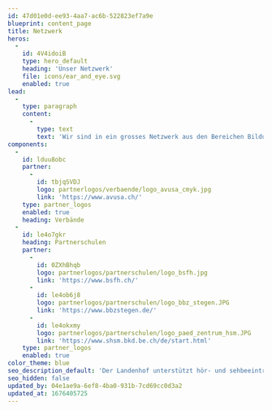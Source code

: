 ```yaml
---
id: 47d01e0d-ee93-4aa7-ac6b-522823ef7a9e
blueprint: content_page
title: Netzwerk
heros:
  -
    id: 4V4idoiB
    type: hero_default
    heading: 'Unser Netzwerk'
    file: icons/ear_and_eye.svg
    enabled: true
lead:
  -
    type: paragraph
    content:
      -
        type: text
        text: 'Wir sind in ein grosses Netzwerk aus den Bereichen Bildung, Medizin und Technik eingebunden, pflegen langjährige Beziehungen zu unseren Kooperationspartner:innen.'
components:
  -
    id: lduu8obc
    partner:
      -
        id: tbjqSVDJ
        logo: partnerlogos/verbaende/logo_avusa_cmyk.jpg
        link: 'https://www.avusa.ch/'
    type: partner_logos
    enabled: true
    heading: Verbände
  -
    id: le4o7gkr
    heading: Partnerschulen
    partner:
      -
        id: 0ZXhBhqb
        logo: partnerlogos/partnerschulen/logo_bsfh.jpg
        link: 'https://www.bsfh.ch/'
      -
        id: le4ob6j8
        logo: partnerlogos/partnerschulen/logo_bbz_stegen.JPG
        link: 'https://www.bbzstegen.de/'
      -
        id: le4okxmy
        logo: partnerlogos/partnerschulen/logo_paed_zentrum_hsm.JPG
        link: 'https://www.shsm.bkd.be.ch/de/start.html'
    type: partner_logos
    enabled: true
color_theme: blue
seo_description_default: 'Der Landenhof unterstützt hör- und sehbeeinträchtigte Kinder & Jugendliche in ihrem selbstbestimmten Leben durch Förderung ihrer Fähigkeiten & Entwicklung'
seo_hidden: false
updated_by: 04e1ae9a-6ef8-4ba0-931b-7cd69cc0d3a2
updated_at: 1676405725
---
```

